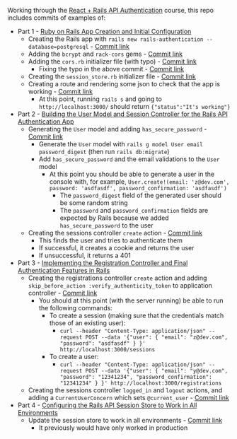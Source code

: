 Working through the [React + Rails API Authentication](https://youtube.com/playlist?list=PLgYiyoyNPrv_yNp5Pzsx0A3gQ8-tfg66j) course, this repo includes commits of examples of:

* Part 1 - [Ruby on Rails App Creation and Initial Configuration](https://youtu.be/z18zLCAg7UU)
  * Creating the Rails app with `rails new rails-authentication --database=postgresql` - [Commit link](https://github.com/jro31/rails-authentication/commit/97888a643c6f55d6593a258f1e73c69f6ed950a6)
  * Adding the `bcrypt` and `rack-cors` gems - [Commit link](https://github.com/jro31/rails-authentication/commit/2de22d180fd440310747dc1336ca263416fd0e7e)
  * Adding the `cors.rb` initializer file (with typo) - [Commit link](https://github.com/jro31/rails-authentication/commit/9f319d65c9db1bb65c1df9f592f40dc83f577c7e)
    * Fixing the typo in the above commit - [Commit link](https://github.com/jro31/rails-authentication/commit/6c34c80c20352fcffd702017e5a54f19954f2487)
  * Creating the `session_store.rb` initializer file - [Commit link](https://github.com/jro31/rails-authentication/commit/a27d6a327aca4a087b9e629f5dcbbc25d699ae41)
  * Creating a route and rendering some json to check that the app is working - [Commit link](https://github.com/jro31/rails-authentication/commit/82f966ae3034591d6a22eea0311788ee26e18d46)
    * At this point, running `rails s` and going to `http://localhost:3000/` should return `{"status":"It's working"}`
* Part 2 - [Building the User Model and Session Controller for the Rails API Authentication App](https://youtu.be/FwfsMv2kSX4)
  * Generating the `User` model and adding `has_secure_password` - [Commit link](https://github.com/jro31/rails-authentication/commit/e169a79327eb43f85e69bd10a973979446edfdde)
    * Generate the `User` model with `rails g model User email password_digest` (then run `rails db:migrate`)
    * Add `has_secure_password` and the email validations to the `User` model
      * At this point you should be able to generate a user in the console with, for example, `User.create!(email: 'z@dev.com', password: 'asdfasdf', password_confirmation: 'asdfasdf')`
        * The `password_digest` field of the generated user should be some random string
        * The `password` and `password_confirmation` fields are expected by Rails because we added `has_secure_password` to the user
  * Creating the sessions controller `create` action - [Commit link](https://github.com/jro31/rails-authentication/commit/2851bef981ecdc4e71adea19a0c2dd64e637cd38)
    * This finds the user and tries to authenticate them
    * If successful, it creates a cookie and returns the user
    * If unsuccessful, it returns a 401
* Part 3 - [Implementing the Registration Controller and Final Authentication Features in Rails](https://youtu.be/_rdNv5ijzrk)
  * Creating the registrations controller `create` action and adding `skip_before_action :verify_authenticity_token` to application controller - [Commit link](https://github.com/jro31/rails-authentication/commit/c4fc8f7c0186789289123aec6333ff9c33d0bcb8)
    * You should at this point (with the server running) be able to run the following commands:
      * To create a session (making sure that the credentials match those of an existing user):
        * `curl --header "Content-Type: application/json" --request POST --data '{"user": { "email": "z@dev.com", "password": "asdfasdf" } }' http://localhost:3000/sessions`
      * To create a user:
        * `curl --header "Content-Type: application/json" --request POST --data '{"user": { "email": "y@dev.com", "password": "12341234", "password_confirmation": "12341234" } }' http://localhost:3000/registrations`
  * Creating the sessions controller `logged_in` and `logout` actions, and adding a `CurrentUserConcern` which sets `@current_user` - [Commit link](https://github.com/jro31/rails-authentication/commit/9f8f14eda8adb1eb0dd3e4c47ac9aa06b6b68d48)
* Part 4 - [Configuring the Rails API Session Store to Work in All Environments](https://youtu.be/1JRdaemJNh4)
  * Update the session store to work in all environments - [Commit link](https://github.com/jro31/rails-authentication/commit/23372589594ae30394320423a4280a118f996ff1)
    * It previously would have only worked in production
